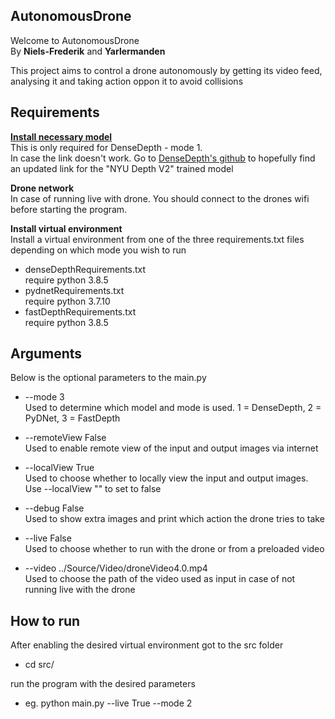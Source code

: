 ## AutonomousDrone
Welcome to AutonomousDrone <br/>
By **Niels-Frederik** and **Yarlermanden** <br/>

This project aims to control a drone autonomously by getting its video feed, analysing it and taking action oppon it to avoid collisions

## Requirements
**[Install necessary model](https://s3-eu-west-1.amazonaws.com/densedepth/nyu.h5)** <br/>
This is only required for DenseDepth - mode 1. <br/>
In case the link doesn't work. Go to [DenseDepth's github](https://github.com/ialhashim/DenseDepth) to hopefully find an updated link for the  "NYU Depth V2" trained model

**Drone network** <br/>
In case of running live with drone. You should connect to the drones wifi before starting the program.

**Install virtual environment** <br/>
Install a virtual environment from one of the three requirements.txt files depending on which mode you wish to run <br/>
* denseDepthRequirements.txt <br/>
require python 3.8.5
* pydnetRequirements.txt <br/>
require python 3.7.10
* fastDepthRequirements.txt <br/>
require python 3.8.5

## Arguments
Below is the optional parameters to the main.py

* --mode 3 <br/>
Used to determine which model and mode is used. 1 = DenseDepth, 2 = PyDNet, 3 = FastDepth

* --remoteView False <br/>
Used to enable remote view of the input and output images via internet

* --localView True <br/>
Used to choose whether to locally view the input and output images. Use --localView "" to set to false

* --debug False <br/>
Used to show extra images and print which action the drone tries to take

* --live False <br/>
Used to choose whether to run with the drone or from a preloaded video

* --video ../Source/Video/droneVideo4.0.mp4 <br/>
Used to choose the path of the video used as input in case of not running live with the drone

## How to run
After enabling the desired virtual environment got to the src folder
* cd src/

run the program with the desired parameters 
* eg. python main.py --live True --mode 2
